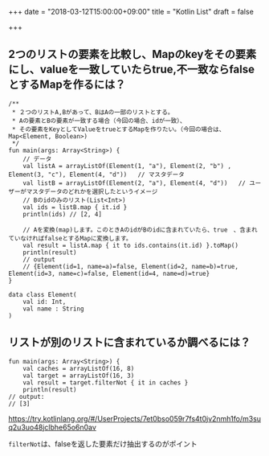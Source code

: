 +++
date = "2018-03-12T15:00:00+09:00"
title = "Kotlin List"
draft = false

+++


## 2つのリストの要素を比較し、Mapのkeyをその要素にし、valueを一致していたらtrue,不一致ならfalseとするMapを作るには？

```
/**
 * ２つのリストA,Bがあって、BはAの一部のリストとする。
 * Aの要素とBの要素が一致する場合（今回の場合、idが一致）、
 * その要素をKeyとしてValueをtrueとするMapを作りたい。（今回の場合は、Map<Element, Boolean>)
 */
fun main(args: Array<String>) {
    // データ
	val listA = arrayListOf(Element(1, "a"), Element(2, "b") , Element(3, "c"), Element(4, "d"))   // マスタデータ
    val listB = arrayListOf(Element(2, "a"), Element(4, "d"))   // ユーザーがマスタデータのどれかを選択したというイメージ
    // Bのidのみのリスト(List<Int>)
    val ids = listB.map { it.id }
    println(ids) // [2, 4]
    
    // Aを変換(map)します。このときAのidがBのidに含まれていたら、true　、含まれていなければfalseとするMapに変換します。
    val result = listA.map { it to ids.contains(it.id) }.toMap()
    println(result)
    // output
    // {Element(id=1, name=a)=false, Element(id=2, name=b)=true, Element(id=3, name=c)=false, Element(id=4, name=d)=true}
}

data class Element(
    val id: Int,
    val name : String
)
```

## リストが別のリストに含まれているか調べるには？
```
fun main(args: Array<String>) {
    val caches = arrayListOf(16, 8)
    val target = arrayListOf(16, 3)
    val result = target.filterNot { it in caches }
    println(result)
// output:
// [3]
```
https://try.kotlinlang.org/#/UserProjects/7et0bso059r7fs4t0jv2nmh1fo/m3suq2u3uo48jclbhe65o6n0av


`filterNot`は、falseを返した要素だけ抽出するのがポイント